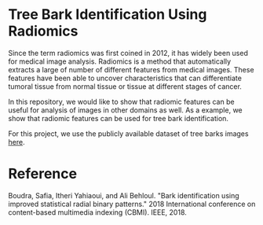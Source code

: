 # Tree Bark Identification Using Radiomics 
Since the term radiomics was first coined in 2012, it has widely been used for medical image analysis. Radiomics is a method that automatically extracts a large of number of different features from medical images. These features have been able to uncover characteristics that can differentiate tumoral tissue from normal tissue or tissue at different stages of cancer.

In this repository, we would like to show that radiomic features can be useful for analysis of images in other domains as well. As a example, we show that radiomic features can be used for tree bark identification. 

For this project, we use the publicly available dataset of tree barks images [here](https://www.vicos.si/resources/trunk12/).




# Reference 

Boudra, Safia, Itheri Yahiaoui, and Ali Behloul. "Bark identification using improved statistical radial binary patterns." 2018 International conference on content-based multimedia indexing (CBMI). IEEE, 2018.